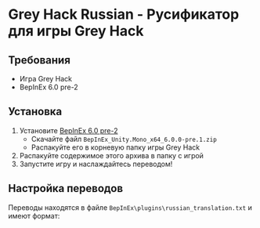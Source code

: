 # Grey Hack Russian - Русификатор для игры Grey Hack

## Требования
- Игра Grey Hack
- BepInEx 6.0 pre-2

## Установка
1. Установите [BepInEx 6.0 pre-2](https://github.com/BepInEx/BepInEx/releases/tag/v6.0.0-pre.1)
   - Скачайте файл `BepInEx_Unity.Mono_x64_6.0.0-pre.1.zip`
   - Распакуйте его в корневую папку игры Grey Hack
2. Распакуйте содержимое этого архива в папку с игрой
3. Запустите игру и наслаждайтесь переводом!

## Настройка переводов
Переводы находятся в файле `BepInEx\plugins\russian_translation.txt` и имеют формат:
